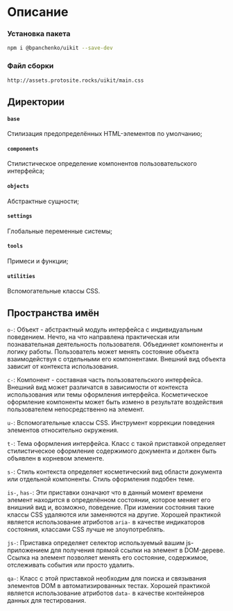 # Описание

### Установка пакета

```bash
npm i @bpanchenko/uikit --save-dev
```

### Файл сборки

```bash
http://assets.protosite.rocks/uikit/main.css
```

## Директории

#### `base`
Стилизация предопределённых HTML-элементов по умолчанию;

#### `components`
Стилистическое определение компонентов пользовательского интерфейса;

#### `objects`
Абстрактные сущности;

#### `settings`
Глобальные переменные системы;

#### `tools`
Примеси и функции;

#### `utilities`
Вспомогательные классы CSS.

## Пространства имён

`o-`: Объект - абстрактный модуль интерфейса с индивидуальным поведением. Нечто, на что направлена практическая или познавательная деятельность пользователя. Объединяет компоненты и логику работы. Пользователь может менять состояние объекта взаимодействуя с отдельными его компонентами. Внешний вид объекта зависит от контекста использования.

`c-`: Компонент - составная часть пользовательского интерфейса. Внешний вид может различатся в зависимости от контекста использования или темы оформления интерфейса. Косметическое оформление компоненты может быть измено в результате воздействия пользователем непосредственно на элемент.

`u-`:  Вспомогательные классы CSS. Инструмент коррекции поведения элементов относительно окружения.

`t-`: Тема оформления интерфейса. Класс с такой приставкой определяет стилистическое оформление содержимого документа и должен быть объявлен в корневом элементе.

`s-`: Стиль контекста определяет косметический вид области документа или отдельной компоненты. Стиль оформления подобен теме.

`is-`, `has-`: Эти приставки означают что в данный момент времени элемент находится в определённом состоянии, которое меняет его внишний вид и, возможно, поведение. При измении состояния такие классы CSS удаляются или заменяются на другие. Хорошей практикой является использование атриботов `aria-` в качестве индикаторов состояния, классами CSS лучше не злоупотреблять.

`js-`: Приставка определяет селектор используемый вашим js-приложением для получения прямой ссылки на элемент в DOM-дереве. Ссылка на элемент позволяет менять его состояние, содержимое, отслеживать события или просто удалить.

`qa-`: Класс с этой приставкой необходим для поиска и связывания элементов DOM в автоматизированных тестах. Хорошей практикой является использование атриботов `data-` в качестве контейнеров данных для тестирования.
